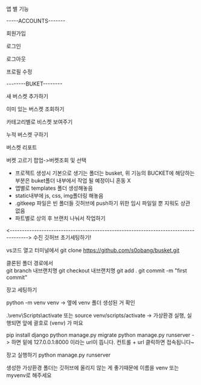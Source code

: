 앱 별 기능

-----ACCOUNTS-------


회원가입

로그인

로그아웃

프로필 수정


--------BUKET--------


새 버스켓 추가하기

이미 있는 버스켓 조회하기

카테고리별로 비스켓 보여주기

누적 버스켓 구하기

버스켓 리포트

버켓 고르기 팝업->버켓조회 및 선택


* 프로젝트 생성시 기본으로 생기는 폴더는 busket, 위 기능의 BUCKET에 해당하는 부분은 buket폴더 내부에서 작업 될 예정이니 혼동 X
* 앱별로  templates 폴더 생성해놓음
* static내부에 js, css, img폴더링 해놓음
* .gitkeep 파일은 빈 폴더들 깃허브에 push하기 위한 임시 파일일 뿐 지워도 상관 없음
* 파트별로 상의 후 브랜치 나눠서 작업하기


<------------------------------------------------------------------------------------->
수진
깃허브 초기세팅하기!


vs코드 열고 터미널에서 
git clone https://github.com/s0obang/busket.git

클론된 폴더 경로에서 <br/>
git branch 내브랜치명
git checkout 내브랜치명
git add .
git commit -m "first commit"


장고 세팅하기

python -m venv venv
-> 옆에 venv 폴더 생성된 거 확인

.\venv\Scripts\activate 또는 source venv/scripts/activate
-> 가상환경 실행, 실행되면 앞에 괄호로 (venv) 가 떠요

pip install django
python manage.py migrate
python manage.py runserver
-> 하면 밑에 127.0.0.1:8000 이라는 url이 뜹니다. 컨트롤 + url 클릭하면 접속됩니다~

장고 실행하기
python manage.py runserver 

생성한 가상환경 폴더는 깃허브에 올리지 않는 게 좋기때문에 이름을 venv 또는 myvenv로 해주세요
